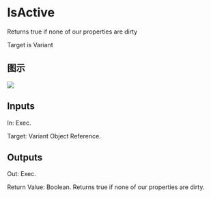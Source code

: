 # IsActive

Returns true if none of our properties are dirty

Target is Variant

## 图示

![]($-20221218-21232920.png)

## Inputs

In: Exec.

Target: Variant Object Reference.  

## Outputs

Out: Exec.

Return Value: Boolean. Returns true if none of our properties are dirty.

